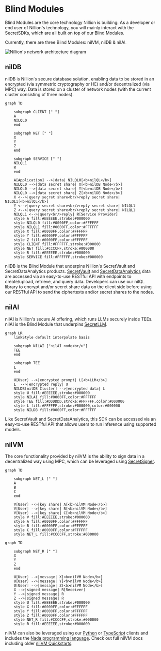 # Blind Modules

Blind Modules are the core technology Nillion is building. As a developer or end user of Nillion's technology, you will mainly interact with the SecretSDKs, which are all built on top of our Blind Modules.

Currently, there are three Blind Modules: nilVM, nilDB & nilAI.

![Nillion's network architecture diagram](/img/network_diagram.png)

## nilDB

nilDB is Nillion's secure database solution, enabling data to be stored in an encrypted (via symmetric cryptography or HE) and/or decentralized (via MPC) way. Data is stored on a cluster of network nodes (with the current cluster consisting of three nodes).

```mermaid 
graph TD

    subgraph CLIENT [" "]
    A
    NILQL0
    end

    subgraph NET [" "]
    X
    Y
    Z
    end

    subgraph SERVICE [" "]
    NILQL1
    R
    end

    A[Application] -->|data| NILQL0[<b>nilQL</b>]
    NILQL0 -->|data secret share| X[<b>nilDB Node</b>]
    NILQL0 -->|data secret share| Y[<b>nilDB Node</b>]
    NILQL0 -->|data secret share| Z[<b>nilDB Node</b>]
    X <-->|query secret share<br/>reply secret share| NILQL1[<b>nilQL</b>]
    Y <-->|query secret share<br/>reply secret share| NILQL1
    Z <-->|query secret share<br/>reply secret share| NILQL1
    NILQL1 <-->|query<br/>reply| R[Service Provider]
    style A fill:#EEEEEE,stroke:#000000
    style NILQL0 fill:#0000FF,color:#FFFFFF
    style NILQL1 fill:#0000FF,color:#FFFFFF
    style X fill:#0000FF,color:#FFFFFF
    style Y fill:#0000FF,color:#FFFFFF
    style Z fill:#0000FF,color:#FFFFFF
    style CLIENT fill:#FFFFFF,stroke:#000000
    style NET fill:#CCCCFF,stroke:#000000
    style R fill:#EEEEEE,stroke:#000000
    style SERVICE fill:#FFFFFF,stroke:#000000
```

nilDB is the Blind Module that underpins Nillion's SecretVault and SecretDataAnalytics products. [SecretVault](./secret-vault) and [SecretDataAnalytics](./secret-data-analytics) data are accessed via an easy-to-use RESTful API with endpoints to create/upload, retrieve, and query data. Developers can use our nilQL library to encrypt and/or secret share data on the client side before using our RESTful API to send the ciphertexts and/or secret shares to the nodes.

## nilAI

nilAI is Nillion's secure AI offering, which runs LLMs securely inside TEEs. nilAI is the Blind Module that underpins [SecretLLM](/build/secretLLM/overview).

```mermaid 
graph LR
    linkStyle default interpolate basis

    subgraph NILAI ["nilAI node<br/>"]
    TEE
    end

    subgraph TEE
    L
    end

    U[User] -->|encrypted prompt| L[<b>LLM</b>]
    L  -->|encrypted reply| U
    NILDB[nilDB Cluster] -->|encrypted data| L
    style U fill:#EEEEEE,stroke:#000000
    style NILAI fill:#0000FF,color:#FFFFFF
    style TEE fill:#DDDDDD,stroke:#FFFFFF,color:#000000
    style L fill:#FFFFFF,stroke:#000000,color:#000000
    style NILDB fill:#0000FF,color:#FFFFFF

```

Like SecretVault and SecretDataAnalytics, this SDK can be accessed via an easy-to-use RESTful API that allows users to run inference using supported models.

## nilVM

The core functionality provided by nilVM is the ability to sign data in a decentralized way using MPC, which can be leveraged using [SecretSigner](/build/secretSigner/overview).


```mermaid 
graph TD

    subgraph NET_L [" "]
    A
    B
    C
    end

    V[User] -->|key share| A[<b>nilVM Node</b>]
    V[User] -->|key share| B[<b>nilVM Node</b>]
    V[User] -->|key share| C[<b>nilVM Node</b>]
    style V fill:#EEEEEE,stroke:#000000
    style A fill:#0000FF,color:#FFFFFF
    style B fill:#0000FF,color:#FFFFFF
    style C fill:#0000FF,color:#FFFFFF
    style NET_L fill:#CCCCFF,stroke:#000000
```

```mermaid 
graph TD

    subgraph NET_R [" "]
    X
    Y
    Z
    end

    U[User] -->|message| X[<b>nilVM Node</b>]
    U[User] -->|message| Y[<b>nilVM Node</b>]
    U[User] -->|message| Z[<b>nilVM Node</b>]
    X -->|signed message| R[Receiver]
    Y -->|signed message| R
    Z -->|signed message| R
    style U fill:#EEEEEE,stroke:#000000
    style X fill:#0000FF,color:#FFFFFF
    style Y fill:#0000FF,color:#FFFFFF
    style Z fill:#0000FF,color:#FFFFFF
    style NET_R fill:#CCCCFF,stroke:#000000
    style R fill:#EEEEEE,stroke:#000000
```

nilVM can also be leveraged using our [Python](/python-client) or [TypeScript](/js-client) clients and includes the [Nada programming language](/nada-lang). Check out full nilVM docs including older [nilVM Quickstarts](/start-building).

